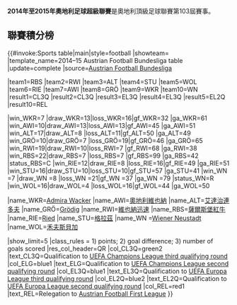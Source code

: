 <noinclude></noinclude>  **2014年至2015年奧地利足球超級聯賽**是奧地利頂級足球聯賽第103屆賽事。

## 聯賽積分榜

{{\#invoke:Sports table|main|style=football |showteam=
|template_name=2014–15 Austrian Football Bundesliga table
|update=complete |source=[Austrian Football
Bundesliga](http://www.bundesliga.at/index.php?id=558)

|team1=RBS |team2=RWI |team3=ALT |team4=STU |team5=WOL |team6=RIE
|team7=AWI |team8=GRÖ |team9=WKR |team10=WN |result1=CL3Q |result2=CL3Q
|result3=EL3Q |result4=EL3Q |result5=EL2Q |result10=REL

|win_WKR=7 |draw_WKR=13|loss_WKR=16|gf_WKR=32 |ga_WKR=61
|win_AWI=10|draw_AWI=13|loss_AWI=13|gf_AWI=45 |ga_AWI=51
|win_ALT=17|draw_ALT=8 |loss_ALT=11|gf_ALT=50 |ga_ALT=49
|win_GRÖ=10|draw_GRÖ=7 |loss_GRÖ=19|gf_GRÖ=46 |ga_GRÖ=65
|win_RWI=19|draw_RWI=10|loss_RWI=7 |gf_RWI=68 |ga_RWI=38
|win_RBS=22|draw_RBS=7 |loss_RBS=7 |gf_RBS=99 |ga_RBS=42
|status_RBS=C |win_RIE=12|draw_RIE=8 |loss_RIE=16|gf_RIE=49
|ga_RIE=51 |win_STU=16|draw_STU=10|loss_STU=10|gf_STU=57
|ga_STU=41 |win_WN =7 |draw_WN =8 |loss_WN =21|gf_WN =37 |ga_WN
=79 |status_WN=R |win_WOL=16|draw_WOL=4 |loss_WOL=16|gf_WOL=44
|ga_WOL=50

|name_WKR=[Admira
Wacker](https://zh.wikipedia.org/wiki/FC_Admira_Wacker_Mödling "wikilink")
|name_AWI=[奧地利維也納](https://zh.wikipedia.org/wiki/奧地利維也納 "wikilink")
|name_ALT=[艾達治連多夫](https://zh.wikipedia.org/wiki/艾達治連多夫體育會 "wikilink")
|name_GRÖ=[Grödig](https://zh.wikipedia.org/wiki/SV_Grödig "wikilink")
|name_RWI=[維也納迅速](https://zh.wikipedia.org/wiki/維也納迅速 "wikilink")
|name_RBS=[薩爾斯堡紅牛](https://zh.wikipedia.org/wiki/薩爾斯堡紅牛 "wikilink")
|name_RIE=[Ried](https://zh.wikipedia.org/wiki/SV_Ried "wikilink")
|name_STU=[格拉茲](https://zh.wikipedia.org/wiki/格拉茲 "wikilink") |name_WN
=[Wiener
Neustadt](https://zh.wikipedia.org/wiki/SC_Wiener_Neustadt "wikilink")
|name_WOL=[禾夫斯貝加](https://zh.wikipedia.org/wiki/禾夫斯貝加體育會 "wikilink")

|show_limit=5 |class_rules = 1) points; 2) goal difference; 3) number
of goals scored |res_col_header=QR |col_CL3Q=green2
|text_CL3Q=Qualification to [UEFA Champions League third qualifying
round](https://zh.wikipedia.org/wiki/2015–16_UEFA_Champions_League#Third_qualifying_round "wikilink")
|col_ELG=blue1 |text_ELG=Qualification to [UEFA Champions League
second qualifying
round](https://zh.wikipedia.org/wiki/2015–16_UEFA_Europa_League#Second_qualifying_round "wikilink")
|col_EL3Q=blue1 |text_EL3Q=Qualification to [UEFA Europa League third
qualifying
round](https://zh.wikipedia.org/wiki/2015–16_UEFA_Europa_League#Third_qualifying_round "wikilink")
|col_EL2Q=blue2 |text_EL2Q=Qualification to [UEFA Europa League second
qualifying
round](https://zh.wikipedia.org/wiki/2015–16_UEFA_Europa_League#Second_qualifying_round "wikilink")
|col_REL=red1 |text_REL=Relegation to [Austrian Football First
League](https://zh.wikipedia.org/wiki/2015–16_Austrian_Football_First_League "wikilink")
}}<noinclude>